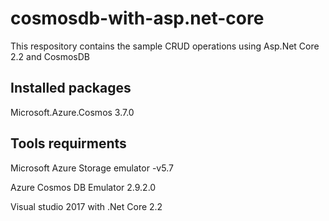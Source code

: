 # cosmosdb-with-asp.net-core

This respository contains the sample CRUD operations using Asp.Net Core 2.2 and CosmosDB

## Installed packages
Microsoft.Azure.Cosmos 3.7.0

## Tools requirments
Microsoft Azure Storage emulator -v5.7

Azure Cosmos DB Emulator 2.9.2.0

Visual studio 2017 with .Net Core 2.2
